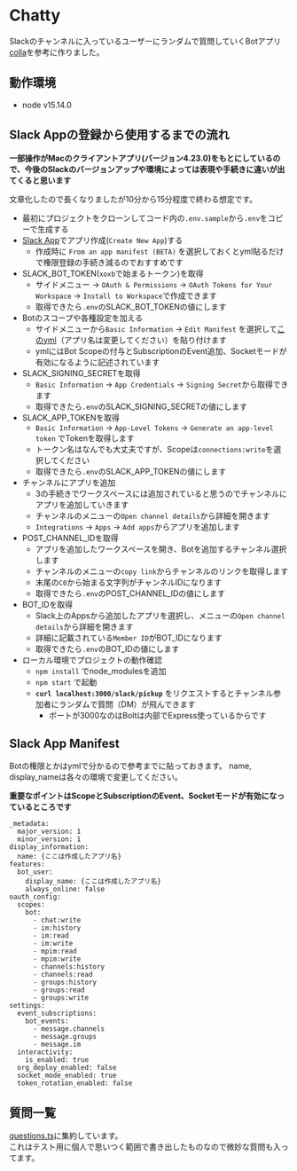 # Chatty

Slackのチャンネルに入っているユーザーにランダムで質問していくBotアプリ
[colla](https://colla.jp/)を参考に作りました。

## 動作環境

* node v15.14.0

## Slack Appの登録から使用するまでの流れ

**一部操作がMacのクライアントアプリ(バージョン4.23.0)をもとにしているので、今後のSlackのバージョンアップや環境によっては表現や手続きに違いが出てくると思います**

文章化したので長くなりましたが10分から15分程度で終わる想定です。

* 最初にプロジェクトをクローンしてコード内の`.env.sample`から`.env`をコピーで生成する
* [Slack App](https://api.slack.com/apps)でアプリ作成(`Create New App`)する
    * 作成時に `From an app manifest (BETA)` を選択しておくとyml貼るだけで権限登録の手続き減るのでおすすめです
* SLACK_BOT_TOKEN(`xoxb`で始まるトークン)を取得
    * サイドメニュー -> `OAuth & Permissions` -> `OAuth Tokens for Your Workspace` -> `Install to Workspace`で作成できます
    * 取得できたら`.env`のSLACK_BOT_TOKENの値にします
* Botのスコープや各種設定を加える
    * サイドメニューから`Basic Information` -> `Edit Manifest` を選択して[このyml](https://github.com/mittsu333/Chatty#Slack-App-Manifest)（アプリ名は変更してください）を貼り付けます
    * ymlにはBot Scopeの付与とSubscriptionのEvent追加、Socketモードが有効になるように記述されています
* SLACK_SIGNING_SECRETを取得
    * `Basic Information` -> `App Credentials` -> `Signing Secret`から取得できます
    * 取得できたら`.env`のSLACK_SIGNING_SECRETの値にします
* SLACK_APP_TOKENを取得
    * `Basic Information` -> `App-Level Tokens` -> `Generate an app-level token` でTokenを取得します
    * トークン名はなんでも大丈夫ですが、Scopeは`connections:write`を選択してください
    * 取得できたら`.env`のSLACK_APP_TOKENの値にします
* チャンネルにアプリを追加
    * 3の手続きでワークスペースには追加されていると思うのでチャンネルにアプリを追加していきます
    * チャンネルのメニューの`Open channel details`から詳細を開きます
    * `Integrations` -> `Apps` -> `Add apps`からアプリを追加します
* POST_CHANNEL_IDを取得
    * アプリを追加したワークスペースを開き、Botを追加するチャンネル選択します
    * チャンネルのメニューの`copy link`からチャンネルのリンクを取得します
    * 末尾の`C0`から始まる文字列がチャンネルIDになります
    * 取得できたら`.env`のPOST_CHANNEL_IDの値にします
* BOT_IDを取得
    * Slack上のAppsから追加したアプリを選択し、メニューの`Open channel details`から詳細を開きます
    * 詳細に記載されている`Member ID`がBOT_IDになります
    * 取得できたら`.env`のBOT_IDの値にします
* ローカル環境でプロジェクトの動作確認
    * `npm install` でnode_modulesを追加
    * `npm start` で起動
    * **`curl localhost:3000/slack/pickup`** をリクエストするとチャンネル参加者にランダムで質問（DM）が飛んできます
        * ポートが3000なのはBoltは内部でExpress使っているからです

## Slack App Manifest

Botの権限とかはymlで分かるので参考までに貼っておきます。
name, display_nameは各々の環境で変更してください。

**重要なポイントはScopeとSubscriptionのEvent、Socketモードが有効になっているところです**

```
_metadata:
  major_version: 1
  minor_version: 1
display_information:
  name: {ここは作成したアプリ名}
features:
  bot_user:
    display_name: {ここは作成したアプリ名}
    always_online: false
oauth_config:
  scopes:
    bot:
      - chat:write
      - im:history
      - im:read
      - im:write
      - mpim:read
      - mpim:write
      - channels:history
      - channels:read
      - groups:history
      - groups:read
      - groups:write
settings:
  event_subscriptions:
    bot_events:
      - message.channels
      - message.groups
      - message.im
  interactivity:
    is_enabled: true
  org_deploy_enabled: false
  socket_mode_enabled: true
  token_rotation_enabled: false
```

## 質問一覧

[questions.ts](https://github.com/mittsu333/Chatty/blob/main/src/data/questions.ts#L15)に集約しています。  
これはテスト用に個人で思いつく範囲で書き出したものなので微妙な質問も入ってます。


